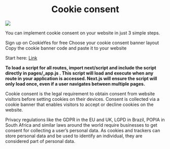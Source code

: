 
<h1 align="center"> Cookie consent</h1></h1>

<img src="https://www.cookieyes.com/wp-content/themes/cookieyes-new/assets/images/home-page/tab1.svg" />

You can implement cookie consent on your website in just 3 simple steps.

Sign up on CookieYes for free
Choose your cookie consent banner layout
Copy the cookie banner code and paste it to your website

Start here: <a href="https://app.cookieyes.com/trial?plan=pro-monthly&ref=referred-h1&gr_at=485b68cff71f75609d5ad0922d49cfc1a61288f8&gr_code=bi0KP&gr_cs=get-usd-40-on-first-order-5&gr_ro=direct-email">Link</a>

<b>
To load a script for all routes, import next/script and include the script directly in pages/_app.js . This script will load and execute when any route in your application is accessed. Next.js will ensure the script will only load once, even if a user navigates between multiple pages.
</b>


Cookie consent is the legal requirement to obtain consent from website visitors before setting cookies on their devices. Consent is collected via a cookie banner that enables visitors to accept or decline cookies on the website.

Privacy regulations like the GDPR in the EU and UK, LGPD in Brazil, POPIA in South Africa and similar laws around the world require businesses to get consent for collecting a user’s personal data. As cookies and trackers can store personal data and be used to identify an individual, they are considered part of personal data.
